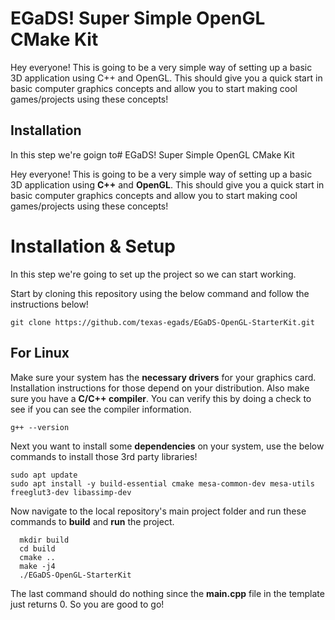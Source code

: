 # EGaDS! Super Simple OpenGL CMake Kit

Hey everyone! This is going to be a very simple way of setting up a basic 3D application using C++ and OpenGL. This should give you a quick start in basic computer graphics concepts and allow you to start making cool games/projects using these concepts!

## Installation

In this step we're goign to# EGaDS! Super Simple OpenGL CMake Kit

Hey everyone! This is going to be a very simple way of setting up a basic 3D application using **C++** and **OpenGL**. This should give you a quick start in basic computer graphics concepts and allow you to start making cool games/projects using these concepts!

# Installation & Setup

In this step we're going to set up the project so we can start working.

Start by cloning this repository using the below command and follow the instructions below!

```
git clone https://github.com/texas-egads/EGaDS-OpenGL-StarterKit.git
```

## For Linux
Make sure your system has the **necessary drivers** for your graphics card. Installation instructions for those depend on your distribution. Also make sure you have a **C/C++ compiler**. You can verify this by doing a check to see if you can see the compiler information.
```
g++ --version
```
Next you want to install some **dependencies** on your system, use the below commands to install those 3rd party libraries!
```
sudo apt update
sudo apt install -y build-essential cmake mesa-common-dev mesa-utils freeglut3-dev libassimp-dev
```
Now navigate to the local repository's main project folder and run these commands to **build** and **run** the project.
```
  mkdir build
  cd build
  cmake ..
  make -j4
  ./EGaDS-OpenGL-StarterKit
```
The last command should do nothing since the **main.cpp** file in the template just returns 0. So you are good to go!
